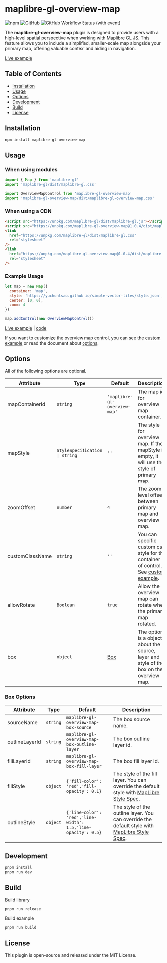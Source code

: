 # maplibre-gl-overview-map

![npm](https://img.shields.io/npm/v/maplibre-gl-overview-map)
![GitHub](https://img.shields.io/github/license/YuChunTsao/maplibre-gl-overview-map)
![GitHub Workflow Status (with event)](https://img.shields.io/github/actions/workflow/status/YuChunTsao/maplibre-gl-overview-map/deploy.yml)

The **maplibre-gl-overview-map** plugin is designed to provide users with a high-level spatial perspective when working with Maplibre GL JS. This feature allows you to include a simplified, smaller-scale map alongside your primary map, offering valuable context and aiding in navigation.

[Live example](https://yuchuntsao.github.io/maplibre-gl-overview-map/)

## Table of Contents

- [Installation](#installation)
- [Usage](#usage)
- [Options](#options)
- [Development](#development)
- [Build](#build)
- [License](#license)

## Installation

```bash
npm install maplibre-gl-overview-map
```

## Usage

### When using modules

```javascript
import { Map } from 'maplibre-gl'
import 'maplibre-gl/dist/maplibre-gl.css'

import OverviewMapControl from 'maplibre-gl-overview-map'
import 'maplibre-gl-overview-map/dist/maplibre-gl-overview-map.css'
```

### When using a CDN

```html
<script src="https://unpkg.com/maplibre-gl/dist/maplibre-gl.js"></script>
<script src="https://unpkg.com/maplibre-gl-overview-map@1.0.4/dist/maplibre-gl-overview-map.umd.js"></script>
<link
  href="https://unpkg.com/maplibre-gl/dist/maplibre-gl.css"
  rel="stylesheet"
/>
<link
  href="https://unpkg.com/maplibre-gl-overview-map@1.0.4/dist/maplibre-gl-overview-map.css"
  rel="stylesheet"
/>
```

### Example Usage

```javascript
let map = new Map({
  container: 'map',
  style: 'https://yuchuntsao.github.io/simple-vector-tiles/style.json',
  center: [0, 0],
  zoom: 4
})

map.addControl(new OverviewMapControl())
```

[Live example](https://yuchuntsao.github.io/maplibre-gl-overview-map/) | [code](examples/index.html)

If you want to customize the overview map control, you can see the [custom example](examples/custom.html) or read the document about [options](#options).

## Options

All of the following options are optional.

| Attribute       | Type                           | Default                      | Description                                                                                                 |
| --------------- | ------------------------------ | ---------------------------- | ----------------------------------------------------------------------------------------------------------- |
| mapContainerId  | `string`                       | `'maplibre-gl-overview-map'` | The map id for overview map container.                                                                      |
| mapStyle        | `StyleSpecification \| string` | `''`                         | The style for overview map. If the mapStyle is empty, it will use the style of primary map.                 |
| zoomOffset      | `number`                       | `4`                          | The zoom level offset between primary map and overview map.                                                 |
| customClassName | `string`                       | `''`                         | You can specific custom css style for the container of control. See [custom example](examples/custom.html). |
| allowRotate     | `Boolean`                      | `true`                       | Allow the overview map can rotate when the primary map rotated.                                             |
| box             | `object`                       | [Box](#box-options)          | The option is a object about the source, layer and style of the box on the overview map.                    |

### Box Options

| Attribute      | Type     | Default                                                       | Description                                                                                                                               |
| -------------- | -------- | ------------------------------------------------------------- | ----------------------------------------------------------------------------------------------------------------------------------------- |
| sourceName     | `string` | `maplibre-gl-overview-map-box-source`                         | The box source name.                                                                                                                      |
| outlineLayerId | `string` | `maplibre-gl-overview-map-box-outline-layer`                  | The box outline layer id.                                                                                                                 |
| fillLayerId    | `string` | `maplibre-gl-overview-map-box-fill-layer`                     | The box fill layer id.                                                                                                                    |
| fillStyle      | `object` | `{'fill-color': 'red','fill-opacity': 0.1}`                   | The style of the fill layer. You can override the default style with [MapLibre Style Spec](https://maplibre.org/maplibre-style-spec/).    |
| outlineStyle   | `object` | `{'line-color': 'red','line-width': 1.5,'line-opacity': 0.5}` | The style of the outline layer. You can override the default style with [MapLibre Style Spec](https://maplibre.org/maplibre-style-spec/). |

## Development

```bash
pnpm install
pnpm run dev
```

## Build

Build library

```bash
pnpm run release
```

Build example

```bash
pnpm run build
```

## License

This plugin is open-source and released under the MIT License.
